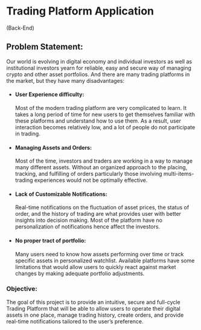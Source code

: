 # Trading Platform Application 
(Back-End)
## Problem Statement:
Our world is evolving in digital economy and individual investors as well as institutional investors yearn for reliable, easy and secure way of managing crypto and other asset portfolios. And there are many trading platforms in the market, but they have many disadvantages:
-	#### User Experience difficulty:
    Most of the modern trading platform are very complicated to learn. It takes a long period of time for new users to get themselves familiar with these platforms and understand how to use them. As a result, user interaction becomes relatively low, and a lot of people do not participate in trading.

-	#### Managing Assets and Orders:
    Most of the time, investors and traders are working in a way to manage many different assets. Without an organized approach to the placing, tracking, and fulfilling of orders particularly those involving multi-items-trading experiences would not be optimally effective.

-	#### Lack of Customizable Notifications:
    Real-time notifications on the fluctuation of asset prices, the status of order, and the history of trading are what provides user with better insights into decision making. Most of the platform have no personalization of notifications hence affect the investors.

-	#### No proper tract of portfolio:
    Many users need to know how assets performing over time or track specific assets in personalized watchlist. Available platforms have some limitations that would allow users to quickly react against market changes by making adequate portfolio adjustments.


### Objective:
The goal of this project is to provide an intuitive, secure and full-cycle Trading Platform that will be able to allow users to operate their digital assets in one place, manage trading history, create orders, and provide real-time notifications tailored to the user’s preference.


